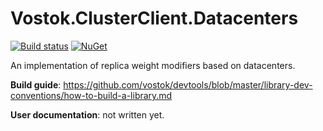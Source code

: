 # Vostok.ClusterClient.Datacenters

[![Build status](https://ci.appveyor.com/api/projects/status/github/vostok/clusterclient.datacenters?svg=true&branch=master)](https://ci.appveyor.com/project/vostok/clusterclient.datacenters/branch/master)
[![NuGet](https://img.shields.io/nuget/v/Vostok.ClusterClient.Datacenters.svg)](https://www.nuget.org/packages/Vostok.ClusterClient.Datacenters)

An implementation of replica weight modifiers based on datacenters.


**Build guide**: https://github.com/vostok/devtools/blob/master/library-dev-conventions/how-to-build-a-library.md

**User documentation**: not written yet.